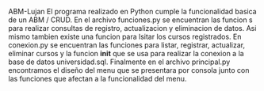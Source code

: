 ABM-Lujan
El  programa realizado en Python cumple la funcionalidad basica de un ABM / CRUD.
En el archivo funciones.py se encuentran las funcion s para realizar consultas de registro, actualizacion y eliminacion de datos.
Asi mismo tambien existe una funcion para lsitar los cursos registrados.
En conexion.py se encuentran las funciones para listar, registrar, actualizar, eliminar cursos y la funcion __init__ que se usa para realizar la conexion a la base de datos universidad.sql.
Finalmente en el archivo principal.py encontramos el diseño del menu que se presentara por consola junto con las funciones que afectan a la funcionalidad del menu.
